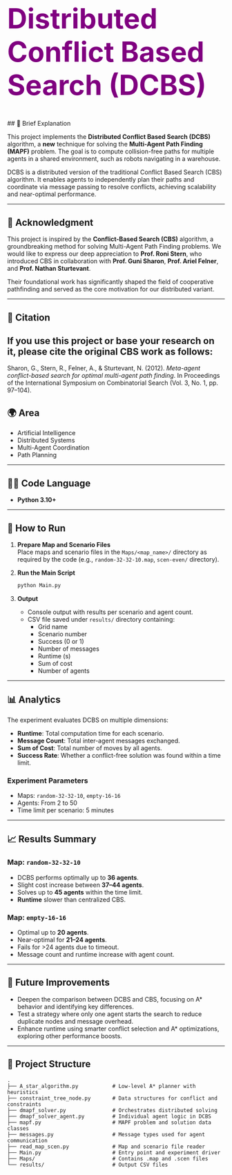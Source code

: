 
<h1 style="color: purple; font-size: 64px;">Distributed Conflict Based Search (DCBS)</h1>
## 🧠 Brief Explanation

This project implements the **Distributed Conflict Based Search (DCBS)** algorithm, a **new** technique for solving the **Multi-Agent Path Finding (MAPF)** problem. The goal is to compute collision-free paths for multiple agents in a shared environment, such as robots navigating in a warehouse.

DCBS is a distributed version of the traditional Conflict Based Search (CBS) algorithm. It enables agents to independently plan their paths and coordinate via message passing to resolve conflicts, achieving scalability and near-optimal performance.

---
## 🙏 Acknowledgment

This project is inspired by the **Conflict-Based Search (CBS)** algorithm, a groundbreaking method for solving Multi-Agent Path Finding problems. We would like to express our deep appreciation to **Prof. Roni Stern**, who introduced CBS in collaboration with **Prof. Guni Sharon**, **Prof. Ariel Felner**, and **Prof. Nathan Sturtevant**.

Their foundational work has significantly shaped the field of cooperative pathfinding and served as the core motivation for our distributed variant.

---

## 📖 Citation 

If you use this project or base your research on it, please cite the original CBS work as follows:
-
Sharon, G., Stern, R., Felner, A., & Sturtevant, N. (2012). *Meta-agent conflict-based search for optimal multi-agent path finding*. In Proceedings of the International Symposium on Combinatorial Search (Vol. 3, No. 1, pp. 97–104).

## 🌍 Area

- Artificial Intelligence
- Distributed Systems
- Multi-Agent Coordination
- Path Planning

---

## 🧑‍💻 Code Language

- **Python 3.10+**

---

## 🚀 How to Run

1. **Prepare Map and Scenario Files**  
   Place maps and scenario files in the `Maps/<map_name>/` directory as required by the code (e.g., `random-32-32-10.map`, `scen-even/` directory).

2. **Run the Main Script**
   ```bash
   python Main.py
   ```

3. **Output**
   - Console output with results per scenario and agent count.
   - CSV file saved under `results/` directory containing:
     - Grid name
     - Scenario number
     - Success (0 or 1)
     - Number of messages
     - Runtime (s)
     - Sum of cost
     - Number of agents

---

## 📊 Analytics

The experiment evaluates DCBS on multiple dimensions:

- **Runtime**: Total computation time for each scenario.
- **Message Count**: Total inter-agent messages exchanged.
- **Sum of Cost**: Total number of moves by all agents.
- **Success Rate**: Whether a conflict-free solution was found within a time limit.

### Experiment Parameters

- Maps: `random-32-32-10`, `empty-16-16`
- Agents: From 2 to 50
- Time limit per scenario: 5 minutes

---

## 📈 Results Summary

### Map: `random-32-32-10`

- DCBS performs optimally up to **36 agents**.
- Slight cost increase between **37–44 agents**.
- Solves up to **45 agents** within the time limit.
- **Runtime** slower than centralized CBS.

### Map: `empty-16-16`

- Optimal up to **20 agents**.
- Near-optimal for **21–24 agents**.
- Fails for >24 agents due to timeout.
- Message count and runtime increase with agent count.

---

## 🔬 Future Improvements

- Deepen the comparison between DCBS and CBS, focusing on A* behavior and identifying key differences.
- Test a strategy where only one agent starts the search to reduce duplicate nodes and message overhead.
- Enhance runtime using smarter conflict selection and A* optimizations, exploring other performance boosts.

---

## 📁 Project Structure

```plaintext
.
├── A_star_algorithm.py           # Low-level A* planner with heuristics
├── constraint_tree_node.py       # Data structures for conflict and constraints
├── dmapf_solver.py               # Orchestrates distributed solving
├── dmapf_solver_agent.py         # Individual agent logic in DCBS
├── mapf.py                       # MAPF problem and solution data classes
├── messages.py                   # Message types used for agent communication
├── read_map_scen.py              # Map and scenario file reader
├── Main.py                       # Entry point and experiment driver
├── Maps/                         # Contains .map and .scen files
└── results/                      # Output CSV files
```


